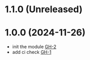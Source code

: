 # 1.1.0 (Unreleased)
# 1.0.0 (2024-11-26)

- init the module [GH-2](https://github.com/alibabacloud-automation/terraform-alicloud-add-on-premises-servers-to-nlb/pull/2)
- add ci check [GH-1](https://github.com/alibabacloud-automation/terraform-alicloud-add-on-premises-servers-to-nlb/pull/1)